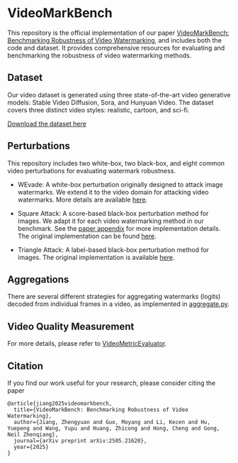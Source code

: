# VideoMarkBench

This repository is the official implementation of our paper [VideoMarkBench: Benchmarking Robustness of Video Watermarking](https://arxiv.org/abs/2505.21620), and includes both the code and dataset. It provides comprehensive resources for evaluating and benchmarking the robustness of video watermarking methods.



## Dataset

Our video dataset is generated using three state-of-the-art video generative models: Stable Video Diffusion, Sora, and Hunyuan Video. The dataset covers three distinct video styles: realistic, cartoon, and sci-fi.

[Download the dataset here](https://www.kaggle.com/datasets/zhengyuanjiang/videomarkbench/data)



## Perturbations

This repository includes two white-box, two black-box, and eight common video perturbations for evaluating watermark robustness.

- WEvade: A white-box perturbation originally designed to attack image watermarks. We extend it to the video domain for attacking video watermarks. More details are available [here](https://github.com/zhengyuan-jiang/WEvade).

- Square Attack: A score-based black-box perturbation method for images. We adapt it for each video watermarking method in our benchmark. See the [paper appendix](https://arxiv.org/abs/2505.21620) for more implementation details. The original implementation can be found [here](https://github.com/max-andr/square-attack).

- Triangle Attack: A label-based black-box perturbation method for images. The original implementation is available [here](https://github.com/xiaosen-wang/TA).



## Aggregations

There are several different strategies for aggregating watermarks (logits) decoded from individual frames in a video, as implemented in [aggregate.py](https://github.com/zhengyuan-jiang/VideoMarkBench/blob/main/aggregation.py).



## Video Quality Measurement

For more details, please refer to [VideoMetricEvaluator](https://github.com/Cookieser/VideoMetricEvaluator).



## Citation

If you find our work useful for your research, please consider citing the paper
```
@article{jiang2025videomarkbench,
  title={VideoMarkBench: Benchmarking Robustness of Video Watermarking},
  author={Jiang, Zhengyuan and Guo, Moyang and Li, Kecen and Hu, Yuepeng and Wang, Yupu and Huang, Zhicong and Hong, Cheng and Gong, Neil Zhenqiang},
  journal={arXiv preprint arXiv:2505.21620},
  year={2025}
}
```
